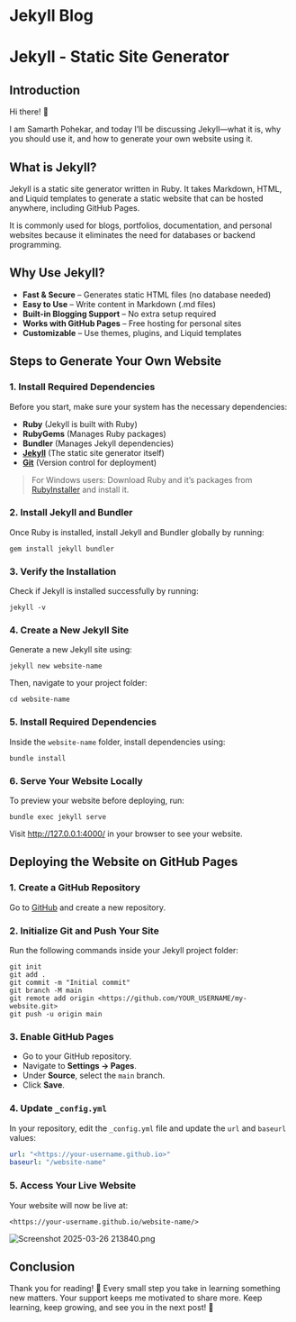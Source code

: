 # Jekyll Blog

# Jekyll - Static Site Generator

## Introduction

Hi there! 👋

I am Samarth Pohekar, and today I’ll be discussing Jekyll—what it is, why you should use it, and how to generate your own website using it.

## What is Jekyll?

Jekyll is a static site generator written in Ruby. It takes Markdown, HTML, and Liquid templates to generate a static website that can be hosted anywhere, including GitHub Pages.

It is commonly used for blogs, portfolios, documentation, and personal websites because it eliminates the need for databases or backend programming.

## Why Use Jekyll?

- **Fast & Secure** – Generates static HTML files (no database needed)
- **Easy to Use** – Write content in Markdown (.md files)
- **Built-in Blogging Support** – No extra setup required
- **Works with GitHub Pages** – Free hosting for personal sites
- **Customizable** – Use themes, plugins, and Liquid templates

## Steps to Generate Your Own Website

### 1. Install Required Dependencies

Before you start, make sure your system has the necessary dependencies:

- **Ruby** (Jekyll is built with Ruby)
- **RubyGems** (Manages Ruby packages)
- **Bundler** (Manages Jekyll dependencies)
- [**Jekyll**](https://jekyllrb.com/docs) (The static site generator itself)
- [**Git**](https://git-scm.com/downloads) (Version control for deployment)

> For Windows users: Download Ruby and it’s packages from [RubyInstaller](https://rubyinstaller.org/) and install it.
> 

### 2. Install Jekyll and Bundler

Once Ruby is installed, install Jekyll and Bundler globally by running:

```
gem install jekyll bundler

```

### 3. Verify the Installation

Check if Jekyll is installed successfully by running:

```
jekyll -v

```

### 4. Create a New Jekyll Site

Generate a new Jekyll site using:

```
jekyll new website-name

```

Then, navigate to your project folder:

```
cd website-name

```

### 5. Install Required Dependencies

Inside the `website-name` folder, install dependencies using:

```
bundle install

```

### 6. Serve Your Website Locally

To preview your website before deploying, run:

```
bundle exec jekyll serve

```

Visit http://127.0.0.1:4000/ in your browser to see your website.

## Deploying the Website on GitHub Pages

### 1. Create a GitHub Repository

Go to [GitHub](https://github.com/) and create a new repository.

### 2. Initialize Git and Push Your Site

Run the following commands inside your Jekyll project folder:

```
git init
git add .
git commit -m "Initial commit"
git branch -M main
git remote add origin <https://github.com/YOUR_USERNAME/my-website.git>
git push -u origin main

```

### 3. Enable GitHub Pages

- Go to your GitHub repository.
- Navigate to **Settings → Pages**.
- Under **Source**, select the `main` branch.
- Click **Save**.

### 4. Update `_config.yml`

In your repository, edit the `_config.yml` file and update the `url` and `baseurl` values:

```yaml
url: "<https://your-username.github.io>"
baseurl: "/website-name"

```

### 5. Access Your Live Website

Your website will now be live at:

```
<https://your-username.github.io/website-name/>

```

![Screenshot 2025-03-26 213840.png](attachment:9144a3e2-37c0-44c3-9457-f4ece5e21216:Screenshot_2025-03-26_213840.png)

## Conclusion

Thank you for reading! 🎉 Every small step you take in learning something new matters. Your support keeps me motivated to share more. Keep learning, keep growing, and see you in the next post! 🚀

